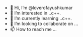 - 👋 Hi, I’m @loverofayushkumar
- 👀 I’m interested in ..c++.
- 🌱 I’m currently learning ..c++.
- 💞️ I’m looking to collaborate on ...
- 📫 How to reach me ...

<!---
loverofayushkumar/loverofayushkumar is a ✨ special ✨ repository because its `README.md` (this file) appears on your GitHub profile.
You can click the Preview link to take a look at your changes.
--->
